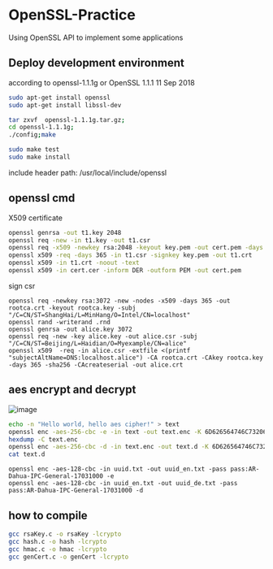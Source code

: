 # OpenSSL-Practice
Using OpenSSL API to implement some applications

## Deploy development environment
according to openssl-1.1.1g or OpenSSL 1.1.1  11 Sep 2018
```Bash
sudo apt-get install openssl
sudo apt-get install libssl-dev
```

```Bash
tar zxvf  openssl-1.1.1g.tar.gz;
cd openssl-1.1.1g;
./config;make

sudo make test
sudo make install
```

include header path: /usr/local/include/openssl

## openssl cmd
X509 certificate
```bash
openssl genrsa -out t1.key 2048
openssl req -new -in t1.key -out t1.csr
openssl req -x509 -newkey rsa:2048 -keyout key.pem -out cert.pem -days 365
openssl x509 -req -days 365 -in t1.csr -signkey key.pem -out t1.crt
openssl x509 -in t1.crt -noout -text
openssl x509 -in cert.cer -inform DER -outform PEM -out cert.pem
```

sign csr
```
openssl req -newkey rsa:3072 -new -nodes -x509 -days 365 -out rootca.crt -keyout rootca.key -subj "/C=CN/ST=ShangHai/L=MinHang/O=Intel/CN=localhost"
openssl rand -writerand .rnd
openssl genrsa -out alice.key 3072
openssl req -new -key alice.key -out alice.csr -subj "/C=CN/ST=Beijing/L=Haidian/O=Myexample/CN=alice"
openssl x509  -req -in alice.csr -extfile <(printf "subjectAltName=DNS:localhost.alice") -CA rootca.crt -CAkey rootca.key -days 365 -sha256 -CAcreateserial -out alice.crt
```
## aes encrypt and decrypt
![image](https://user-images.githubusercontent.com/16954002/151516046-be2b5c89-567c-4112-b455-8acbe97ecc67.png)
```bash
echo -n "Hello world, hello aes cipher!" > text
openssl enc -aes-256-cbc -e -in text -out text.enc -K 6D626564746C73206165732063697068657221 -iv C10F5DC70603548769AEFFB5C4A97597
hexdump -C text.enc
openssl enc -aes-256-cbc -d -in text.enc -out text.d -K 6D626564746C73206165732063697068657221 -iv C10F5DC70603548769AEFFB5C4A97597
cat text.d
```

```
openssl enc -aes-128-cbc -in uuid.txt -out uuid_en.txt -pass pass:AR-Dahua-IPC-General-17031000 -e
openssl enc -aes-128-cbc -in uuid_en.txt -out uuid_de.txt -pass pass:AR-Dahua-IPC-General-17031000 -d
```

## how to compile
```Bash
gcc rsaKey.c -o rsaKey -lcrypto
gcc hash.c -o hash -lcrypto
gcc hmac.c -o hmac -lcrypto
gcc genCert.c -o genCert -lcrypto
```
